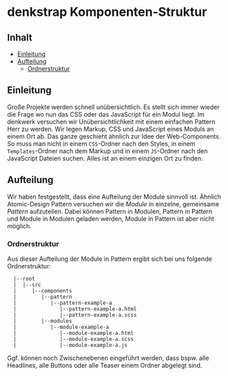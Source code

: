 # denkstrap Komponenten-Struktur

## Inhalt

- [Einleitung](#einleitung)
- [Aufteilung](#aufteilung)
  - [Ordnerstruktur](#ordnerstruktur)

## Einleitung

Große Projekte werden schnell unübersichtlich. Es stellt sich immer wieder
die Frage wo nun das CSS oder das JavaScript für ein Modul liegt. Im denkwerk
versuchen wir Unübersichtlichkeit mit einem einfachen Pattern Herr zu werden.
Wir legen Markup, CSS und JavaScript eines Moduls an einem Ort ab. Das ganze
geschieht ähnlich zur Idee der Web-Components. So muss man nicht in einem
```CSS```-Ordner nach den Styles, in einem ```Templates```-Ordner nach dem Markup
und in einem ```JS```-Ordner nach den JavaScript Dateien suchen. Alles ist an
einem einzigen Ort zu finden.

## Aufteilung

Wir haben festgestellt, dass eine Aufteilung der Module sinnvoll ist. Ähnlich
Atomic-Design Pattern versuchen wir die *Module* in einzelne, gemeinsame *Pattern*
aufzuteilen. Dabei können Pattern in Modulen, Pattern in Pattern und Module in
Modulen geladen werden, Module in Pattern ist aber nicht möglich.

### Ordnerstruktur

Aus dieser Aufteilung der Module in Pattern ergibt sich bei uns folgende Ordnerstruktur:

```
  |--root
  |  |--src
  |     |--components
  |        |--pattern
  |           |--pattern-example-a
  |              |--pattern-example-a.html
  |              |--pattern-example-a.scss
  |        |--modules
  |           |--module-example-a
  |              |--module-example-a.html
  |              |--module-example-a.scss
  |              |--module-example-a.js
```

Ggf. können noch Zwischenebenen eingeführt werden, dass bspw. alle Headlines,
alle Buttons oder alle Teaser einem Ordner abgelegt sind.
